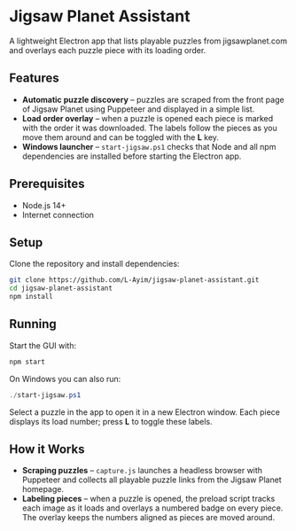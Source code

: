 # Jigsaw Planet Assistant

A lightweight Electron app that lists playable puzzles from jigsawplanet.com and
overlays each puzzle piece with its loading order.

## Features

- **Automatic puzzle discovery** – puzzles are scraped from the front page of
  Jigsaw Planet using Puppeteer and displayed in a simple list.
- **Load order overlay** – when a puzzle is opened each piece is marked with the
  order it was downloaded. The labels follow the pieces as you move them around
  and can be toggled with the **L** key.
- **Windows launcher** – `start-jigsaw.ps1` checks that Node and all npm
  dependencies are installed before starting the Electron app.

## Prerequisites

- Node.js 14+
- Internet connection

## Setup

Clone the repository and install dependencies:

```bash
git clone https://github.com/L-Ayim/jigsaw-planet-assistant.git
cd jigsaw-planet-assistant
npm install
```

## Running

Start the GUI with:

```bash
npm start
```

On Windows you can also run:

```powershell
./start-jigsaw.ps1
```

Select a puzzle in the app to open it in a new Electron window. Each piece displays its load number; press **L** to toggle these labels.

## How it Works

- **Scraping puzzles** – `capture.js` launches a headless browser with Puppeteer
  and collects all playable puzzle links from the Jigsaw Planet homepage.
- **Labeling pieces** – when a puzzle is opened, the preload script tracks each
  image as it loads and overlays a numbered badge on every piece. The overlay
  keeps the numbers aligned as pieces are moved around.

